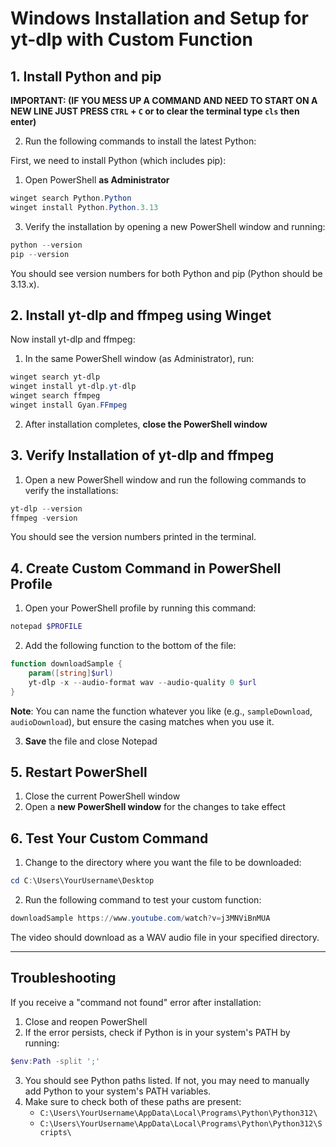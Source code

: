 # Windows Installation and Setup for yt-dlp with Custom Function

## 1. Install Python and pip

**IMPORTANT: (IF YOU MESS UP A COMMAND AND NEED TO START ON A NEW LINE JUST PRESS `CTRL` + `C` or to clear the terminal type `cls` then enter)**

2. Run the following commands to install the latest Python:

First, we need to install Python (which includes pip):

1. Open PowerShell **as Administrator**

```powershell
winget search Python.Python
winget install Python.Python.3.13
```

3. Verify the installation by opening a new PowerShell window and running:

```powershell
python --version
pip --version
```

You should see version numbers for both Python and pip (Python should be 3.13.x).

## 2. Install yt-dlp and ffmpeg using Winget

Now install yt-dlp and ffmpeg:

1. In the same PowerShell window (as Administrator), run:

```powershell
winget search yt-dlp
winget install yt-dlp.yt-dlp
winget search ffmpeg
winget install Gyan.FFmpeg
```

2. After installation completes, **close the PowerShell window**

## 3. Verify Installation of yt-dlp and ffmpeg

1. Open a new PowerShell window and run the following commands to verify the installations:

```powershell
yt-dlp --version
ffmpeg -version
```

You should see the version numbers printed in the terminal.

## 4. Create Custom Command in PowerShell Profile

1. Open your PowerShell profile by running this command:

```powershell
notepad $PROFILE
```

2. Add the following function to the bottom of the file:

```powershell
function downloadSample {
    param([string]$url)
    yt-dlp -x --audio-format wav --audio-quality 0 $url
}
```

**Note**: You can name the function whatever you like (e.g., `sampleDownload`, `audioDownload`), but ensure the casing matches when you use it.

3. **Save** the file and close Notepad

## 5. Restart PowerShell

1. Close the current PowerShell window
2. Open a **new PowerShell window** for the changes to take effect

## 6. Test Your Custom Command

1. Change to the directory where you want the file to be downloaded:

```powershell
cd C:\Users\YourUsername\Desktop
```

2. Run the following command to test your custom function:

```powershell
downloadSample https://www.youtube.com/watch?v=j3MNViBnMUA
```

The video should download as a WAV audio file in your specified directory.

---

## Troubleshooting

If you receive a "command not found" error after installation:

1. Close and reopen PowerShell
2. If the error persists, check if Python is in your system's PATH by running:

```powershell
$env:Path -split ';'
```

3. You should see Python paths listed. If not, you may need to manually add Python to your system's PATH variables.
4. Make sure to check both of these paths are present:
   - `C:\Users\YourUsername\AppData\Local\Programs\Python\Python312\`
   - `C:\Users\YourUsername\AppData\Local\Programs\Python\Python312\Scripts\`

